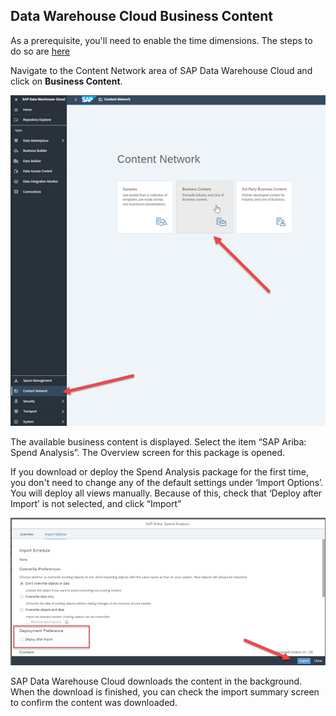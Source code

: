 ## Data Warehouse Cloud Business Content

As a prerequisite, you'll need to enable the time dimensions. The steps to do so are [here](https://help.sap.com/docs/SAP_DATA_WAREHOUSE_CLOUD/be5967d099974c69b77f4549425ca4c0/c5cfce4d22b04650b2fd6078762cdeb9.html)

Navigate to the Content Network area of SAP Data Warehouse Cloud and click on **Business Content**.

![DWC Business Content DL](../images/DWCLane_DLContent1.png)

The available business content is displayed.  Select the item “SAP Ariba: Spend Analysis”.  The Overview screen for this package is opened.

If you download or deploy the  Spend Analysis package for the first time, you don't need to change any of the default settings under ‘Import Options’. You will deploy all views manually. Because of this, check that ‘Deploy after Import’ is not selected, and click “Import”

![DWC Business Content Import](../images/DWCLane_DLContent2.png)

SAP Data Warehouse Cloud downloads the content in the background.  When the download is finished, you can check the import summary screen to confirm the content was downloaded.
